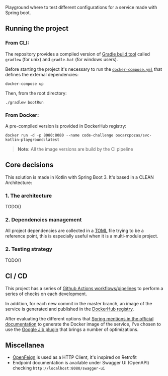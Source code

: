 Playground where to test different configurations for a service made with Spring boot.

## Running the project

### From CLI:

The repository provides a compiled version of [Gradle build tool](https://gradle.org) called `gradlew` (for unix) and `gradle.bat` (for windows users).

Before starting the project it's necessary to run the [`docker-compose.yml`](https://github.com/oscarcpozas/springboot-svc-playground/blob/master/docker-compose.yml) that defines the external dependencies:

```shell
docker-compose up
```

Then, from the root directory:

```shell
./gradlew bootRun
```

### From Docker:

A pre-compiled version is provided in DockerHub registry:

```shell
docker run -d -p 8080:8080 --name code-challenge oscarcpozas/svc-kotlin-playground:latest
```

> **Note:** All the image versions are build by the CI pipeline

## Core decisions

This solution is made in Kotlin with Spring Boot 3. It's based in a CLEAN Architecture:

### 1. The architecture

TODO()

### 2. Dependencies management

All project dependencies are collected in a [TOML](https://toml.io/en) file trying to be a reference point, this is especially useful when it is a multi-module project.

### 2. Testing strategy

TODO()

## CI / CD

This project has a series of [Github Actions workflows/pipelines](https://github.com/oscarcpozas/springboot-svc-playground/tree/master/.github/workflows) to perform a series of checks on each development.

In addition, for each new commit in the master branch, an image of the service is generated and published in
the [DockerHub registry](https://hub.docker.com/repository/docker/oscarcpozas/svc-kotlin-playground/general).

After evaluating the different options that [Spring mentions in the official documentation](https://spring.io/guides/topicals/spring-boot-docker)
to generate the Docker image of the service, I've chosen to use the [Google Jib plugin](https://github.com/GoogleContainerTools/jib) that brings a number of optimizations.

## Miscellanea

- [OpenFeign](https://github.com/OpenFeign/feign) is used as a HTTP Client, it's inspired on Retrofit
- Endpoint documentation is available under Swagger UI (OpenAPI) checking `http://localhost:8080/swagger-ui`
